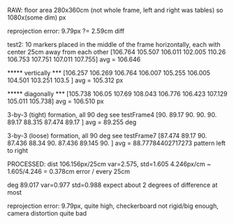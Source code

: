 RAW:
floor area 280x360cm (not whole frame, left and right was tables)
so 1080x(some dim) px

reprojection error: 9.79px ?= 2.59cm diff

test2:
10 markers placed in the middle of the frame horizontally, each with center 25cm away from each other
\[106.764 105.507 106.011 102.005 110.26  106.753 107.751 107.011 107.755\]  avg = 106.646

***** vertically ***
\[106.257 106.269 106.764 106.007 105.255 106.005 104.501 103.251 103.5  \] avg = 105.312 px

***** diagonally ***
\[105.738 106.05  107.69  108.043 106.776 106.423 107.129 105.011 105.738\] avg = 106.510 px


3-by-3 (tight) formation, all 90 deg see testFrame4
\[90.    89.17  90.    90.    90.    89.17  88.315 87.474 89.17 \] avg = 89.255 deg

3-by-3 (loose) formation, all 90 deg see testFrame7
\[87.474 89.17  90.    87.436 88.34  90.    87.436 89.145 90.   \] avg = 88.77784402717273
pattern left to right

PROCESSED:
dist
106.156px/25cm   var=2.575, std=1.605 
4.246px/cm ~ 1.605/4.246 = 0.378cm error / every 25cm

deg
89.017 var=0.977 std=0.988
expect about 2 degrees of difference at most

reprojection error: 9.79px, quite high, checkerboard not rigid/big enough, camera distortion quite bad


